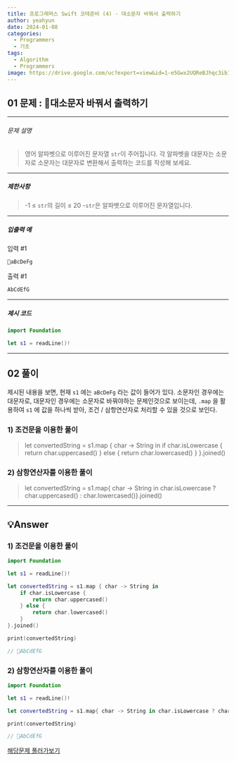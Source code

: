 ```yaml
---
title: 프로그래머스 Swift 코테준비 (4) - 대소문자 바꿔서 출력하기
author: yeahyun
date: 2024-01-08
categories:
  - Programmers
  - 기초
tags:
  - Algorithm
  - Programmers
image: https://drive.google.com/uc?export=view&id=1-e5Gwx2UQReBJhqc3ib1BvoYmKuCatQB
---
```

## 01 문제 : 대소문자 바꿔서 출력하기

---
###### 문제 설명

>영어 알파벳으로 이루어진 문자열 `str`이 주어집니다. 각 알파벳을 대문자는 소문자로 소문자는 대문자로 변환해서 출력하는 코드를 작성해 보세요.

---
##### 제한사항

> -1 ≤ `str`의 길이 ≤ 20
	-`str`은 알파벳으로 이루어진 문자열입니다.
  
- ---
##### 입출력 예

입력 #1
```swift
aBcDeFg
```

출력 #1
```swift
AbCdEfG
```



---

##### 제시 코드

```swift
import Foundation

let s1 = readLine()!
```



---

## 02 풀이

제시된 내용을 보면, 현재 `s1` 에는 `aBcDeFg` 라는 값이 들어가 있다.
소문자인 경우에는 대문자로, 대문자인 경우에는 소문자로 바꿔야하는 문제인것으로 보이는데,
`.map` 을 활용하여 `s1` 에 값을 하나씩 받아, 조건 / 삼항연산자로 처리할 수 있을 것으로 보인다.

### 1) 조건문을 이용한 풀이

>let convertedString = s1.map { char -> String in
    if char.isLowercase {
        return char.uppercased()
    } else {
        return char.lowercased()
    }
}.joined()

### 2) 삼항연산자를 이용한 풀이
>let convertedString = s1.map{ char -> String in char.isLowercase ? char.uppercased() : char.lowercased()}.joined()

---

## 💡Answer

### 1) 조건문을 이용한 풀이

```swift
import Foundation

let s1 = readLine()!

let convertedString = s1.map { char -> String in
    if char.isLowercase {
        return char.uppercased()
    } else {
        return char.lowercased()
    }
}.joined()

print(convertedString)

// AbCdEfG
```


### 2) 삼항연산자를 이용한 풀이

```swift
import Foundation

let s1 = readLine()!

let convertedString = s1.map{ char -> String in char.isLowercase ? char.uppercased() : char.lowercased()}.joined()

print(convertedString)

// AbCdEfG
```

[해당문제 풀러가보기](https://school.programmers.co.kr/learn/courses/30/lessons/181949)